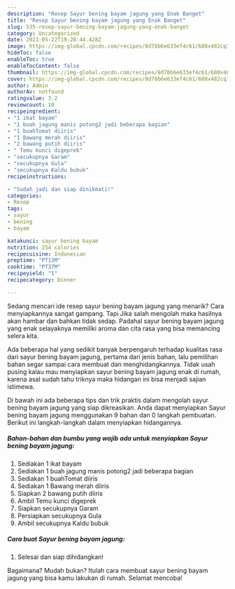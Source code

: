 ```yaml
---
description: "Resep Sayur bening bayam jagung yang Enak Banget"
title: "Resep Sayur bening bayam jagung yang Enak Banget"
slug: 535-resep-sayur-bening-bayam-jagung-yang-enak-banget
category: Uncategorized
date: 2023-05-22T19:28:44.428Z
image: https://img-global.cpcdn.com/recipes/8d78b6e633ef4c61/680x482cq70/sayur-bening-bayam-jagung-foto-resep-utama.jpg
hideToc: false
enableToc: true
enableTocContent: false
thumbnail: https://img-global.cpcdn.com/recipes/8d78b6e633ef4c61/680x482cq70/sayur-bening-bayam-jagung-foto-resep-utama.jpg
cover: https://img-global.cpcdn.com/recipes/8d78b6e633ef4c61/680x482cq70/sayur-bening-bayam-jagung-foto-resep-utama.jpg
author: Admin
authorAv: notfound
ratingvalue: 3.2
reviewcount: 10
recipeingredient:
- "1 ikat bayam"
- "1 buah jagung manis potong2 jadi beberapa bagian"
- "1 buahTomat diiris"
- "1 Bawang merah diiris"
- "2 bawang putih diiris"
- " Temu kunci digeprek"
- "secukupnya Garam"
- "secukupnya Gula"
- "secukupnya Kaldu bubuk"
recipeinstructions:

- "Sudah jadi dan siap dinikmati!"
categories:
- Resep
tags:
- sayur
- bening
- bayam

katakunci: sayur bening bayam 
nutrition: 254 calories
recipecuisine: Indonesian
preptime: "PT13M"
cooktime: "PT37M"
recipeyield: "1"
recipecategory: Dinner

---
```



Sedang mencari ide resep sayur bening bayam jagung yang menarik? Cara menyiapkannya sangat gampang. Tapi Jika salah mengolah maka hasilnya akan hambar dan bahkan tidak sedap. Padahal sayur bening bayam jagung yang enak selayaknya memiliki aroma dan cita rasa yang bisa memancing selera kita.




Ada beberapa hal yang sedikit banyak berpengaruh terhadap kualitas rasa dari sayur bening bayam jagung, pertama dari jenis bahan, lalu pemilihan bahan segar sampai cara membuat dan menghidangkannya. Tidak usah pusing kalau mau menyiapkan sayur bening bayam jagung enak di rumah, karena asal sudah tahu triknya maka hidangan ini bisa menjadi sajian istimewa.


Di bawah ini ada beberapa tips dan trik praktis dalam mengolah sayur bening bayam jagung yang siap dikreasikan. Anda dapat menyiapkan Sayur bening bayam jagung menggunakan 9 bahan dan 0 langkah pembuatan. Berikut ini langkah-langkah dalam menyiapkan hidangannya.

<!--inarticleads1-->

##### Bahan-bahan dan bumbu yang wajib ada untuk menyiapkan Sayur bening bayam jagung:

1. Sediakan 1 ikat bayam
1. Sediakan 1 buah jagung manis potong2 jadi beberapa bagian
1. Sediakan 1 buahTomat diiris
1. Sediakan 1 Bawang merah diiris
1. Siapkan 2 bawang putih diiris
1. Ambil  Temu kunci digeprek
1. Siapkan secukupnya Garam
1. Persiapkan secukupnya Gula
1. Ambil secukupnya Kaldu bubuk




<!--inarticleads2-->

##### Cara buat Sayur bening bayam jagung:


1. Selesai dan siap dihidangkan!



Bagaimana? Mudah bukan? Itulah cara membuat sayur bening bayam jagung yang bisa kamu lakukan di rumah. Selamat mencoba!
